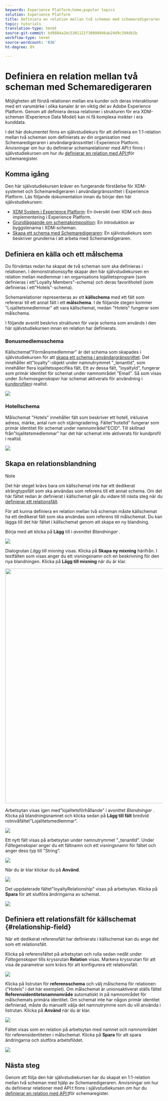 ```yaml
---
keywords: Experience Platform;home;popular topics
solution: Experience Platform
title: Definiera en relation mellan två scheman med schemaredigeraren
topic: tutorials
translation-type: tm+mt
source-git-commit: bd9884a24c5301121f30090946ab24d9c394db1b
workflow-type: tm+mt
source-wordcount: '836'
ht-degree: 0%

---
```



# Definiera en relation mellan två scheman med Schemaredigeraren

Möjligheten att förstå relationen mellan era kunder och deras interaktioner med ert varumärke i olika kanaler är en viktig del av Adobe Experience Platform. Genom att definiera dessa relationer i strukturen för era XDM-scheman (Experience Data Model) kan ni få komplexa insikter i era kunddata.

I det här dokumentet finns en självstudiekurs för att definiera en 1:1-relation mellan två scheman som definierats av din organisation med Schemaredigeraren i användargränssnittet i Experience Platform. Anvisningar om hur du definierar schemarelationer med API:t finns i självstudiekursen om hur du [definierar en relation med API:t](relationship-api.md)för schemaregister.

## Komma igång

Den här självstudiekursen kräver en fungerande förståelse för XDM-systemet och Schemaredigeraren i användargränssnittet i Experience Platform. Läs följande dokumentation innan du börjar den här självstudiekursen:

* [XDM System i Experience Platform](../home.md): En översikt över XDM och dess implementering i Experience Platform.
* [Grundläggande om schemakomposition](../schema/composition.md): En introduktion av byggstenarna i XDM-scheman.
* [Skapa ett schema med Schemaredigeraren](create-schema-ui.md): En självstudiekurs som beskriver grunderna i att arbeta med Schemaredigeraren.

## Definiera en källa och ett målschema

Du förväntas redan ha skapat de två scheman som ska definieras i relationen. I demonstrationssyfte skapar den här självstudiekursen en relation mellan medlemmar i en organisations lojalitetsprogram (som definieras i ett&quot;Loyalty Members&quot;-schema) och deras favorithotell (som definieras i ett&quot;Hotels&quot;-schema).

Schemarelationer representeras av ett **källschema** med ett fält som refererar till ett annat fält i ett **målschema**. I de följande stegen kommer &quot;Lojalitetsmedlemmar&quot; att vara källschemat, medan &quot;Hotels&quot; fungerar som målschema.

I följande avsnitt beskrivs strukturen för varje schema som används i den här självstudiekursen innan en relation har definierats.

### Bonusmedlemsschema

Källschemat&quot;Förmånsmedlemmar&quot; är det schema som skapades i självstudiekursen för att [skapa ett schema i användargränssnittet](create-schema-ui.md). Det innehåller ett&quot;loyalty&quot;-objekt under namnutrymmet &quot;\_tenantId&quot;, som innehåller flera lojalitetsspecifika fält. Ett av dessa fält, &quot;loyaltyId&quot;, fungerar som primär identitet för schemat under namnområdet &quot;Email&quot;. Så som visas under _Schemaegenskaper_ har schemat aktiverats för användning i [kundprofilen](../../profile/home.md)i realtid.

![](../images/tutorials/relationship/loyalty-members.png)

### Hotellschema

Målschemat &quot;Hotels&quot; innehåller fält som beskriver ett hotell, inklusive adress, märke, antal rum och stjärngradering. Fältet&quot;hotelId&quot; fungerar som primär identitet för schemat under namnområdet&quot;ECID&quot;. Till skillnad från&quot;lojalitetsmedlemmar&quot; har det här schemat inte aktiverats för kundprofil i realtid.

![](../images/tutorials/relationship/hotels.png)

## Skapa en relationsblandning

>[!NOTE]
>
>Det här steget krävs bara om källschemat inte har ett dedikerat strängtypsfält som ska användas som referens till ett annat schema. Om det här fältet redan är definierat i källschemat går du vidare till nästa steg när du [definierar ett relationsfält](#relationship-field).

För att kunna definiera en relation mellan två scheman måste källschemat ha ett dedikerat fält som ska användas som referens till målschemat. Du kan lägga till det här fältet i källschemat genom att skapa en ny blandning.

Börja med att klicka på **Lägg** till i _avsnittet Blandningar_ .

![](../images/tutorials/relationship/loyalty-add-mixin.png)

Dialogrutan _Lägg till mixning_ visas. Klicka på **Skapa ny mixning** härifrån. I textfälten som visas anger du ett visningsnamn och en beskrivning för den nya blandningen. Klicka på **Lägg till mixning** när du är klar.

<img src="../images/tutorials/relationship/loyalty-create-new-mixin.png" width="750"><br>

Arbetsytan visas igen med&quot;lojalitetsförhållande&quot; i avsnittet _Blandningar_ . Klicka på blandningsnamnet och klicka sedan på **Lägg till fält** bredvid rotnivåfältet&quot;Lojalitetsmedlemmar&quot;.

![](../images/tutorials/relationship/loyalty-add-field.png)

Ett nytt fält visas på arbetsytan under namnutrymmet &quot;\_tenantId&quot;. Under _Fältegenskaper_ anger du ett fältnamn och ett visningsnamn för fältet och anger dess typ till &quot;String&quot;.

![](../images/tutorials/relationship/relationship-field-details.png)

När du är klar klickar du på **Använd**.

![](../images/tutorials/relationship/relationship-field-apply.png)

Det uppdaterade fältet&quot;loyaltyRelationship&quot; visas på arbetsytan. Klicka på **Spara** för att slutföra ändringarna av schemat.

![](../images/tutorials/relationship/relationship-field-save.png)

## Definiera ett relationsfält för källschemat {#relationship-field}

När ett dedikerat referensfält har definierats i källschemat kan du ange det som ett relationsfält.

Klicka på referensfältet på arbetsytan och rulla sedan nedåt under _Fältegenskaper_ tills kryssrutan **Relation** visas. Markera kryssrutan för att visa de parametrar som krävs för att konfigurera ett relationsfält.

![](../images/tutorials/relationship/relationship-checkbox.png)

Klicka på listrutan för **referensschema** och välj målschema för relationen (&quot;Hotels&quot; i det här exemplet). Om målschemat är unionsaktiverat ställs fältet **Referensidentitetsnamnområde** automatiskt in på namnområdet för målschemats primära identitet. Om schemat inte har någon primär identitet definierad, måste du manuellt välja det namnutrymme som du vill använda i listrutan. Klicka på **Använd** när du är klar.

![](../images/tutorials/relationship/reference-schema-id-namespace.png)

Fältet visas som en relation på arbetsytan med namnet och namnområdet för referensidentiteten i målschemat. Klicka på **Spara** för att spara ändringarna och slutföra arbetsflödet.

![](../images/tutorials/relationship/relationship-save.png)

## Nästa steg

Genom att följa den här självstudiekursen har du skapat en 1:1-relation mellan två scheman med hjälp av Schemaredigeraren. Anvisningar om hur du definierar relationer med API:t finns i självstudiekursen om hur du [definierar en relation med API:t](relationship-api.md)för schemaregister.